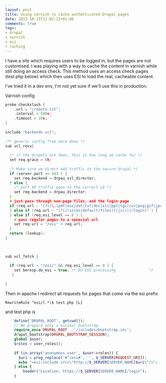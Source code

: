 ```yaml
---
layout: post
title: Using varnish to cache authenticated Drupal pages
date: 2013-10-15T21:02:22+01:00
comments: true
tags:
- drupal
- varnish
- esi
- caching
---
```

I have a site which requires users to be logged in, but the pages are not customised. I was playing with a way to cache the content in varnish while still doing an access check. This method uses an access check pages (test.php below) which then uses ESI to load the real, cacheable content.

I've tried it in a dev env, I'm not yet sure if we'll use this in production.

Varnish config

```C
probe checkslash {
    .url = "/robots.txt";
    .interval = 500s;
    .timeout = 10s;
}    
        
include "backends.vcl";
    
/** generic config from here down */
sub vcl_recv{
   
  /* if the drupals are down, this is how long we cache for */
  set req.grace = 6h;
    
  /* Make sure we direct 443 traffic to the secure drupal */
  if (server.port == 443 ) {
    set req.backend = drpau_ssl_director; 
  } else {
    /* port 80 traffic goes to the correct LB */
    set req.backend = drpau_director;
  }
  # just pass through non-page files, and the login page
  if (req.url ~ "(?i)\.(pdf|asc|dat|txt|doc|xls|ppt|tgz|csv|png|gif|jpeg|jpg|ico|swf|css|js|htc|ejs)(\?.*)?$") {
  } else if (req.url ~ "(?i)(sites/default/files)|(js/)|(/login)" ) { 
  } else if (req.esi_level == 0 ) {
    # pass regular pages to a spoecial url
    set req.url = "/esi" + req.url;
  }
  return (lookup);
}
    
    
    
sub vcl_fetch {
    
  if (req.url ~ "/esi/" && req.esi_level == 0 ) {
    set beresp.do_esi = true; /* Do ESI processing               */ 
   }
      
}

```

Then in apache I redirect all requests for pages that come via the esi prefix 


```ApacheConf
RewriteRule ^esi/(.*)$ test.php [L]
```


and test php is



```PHP
    define('DRUPAL_ROOT', getcwd());
    // We prepare only a minimal bootstrap.
    require_once DRUPAL_ROOT . '/includes/bootstrap.inc';
    drupal_bootstrap(DRUPAL_BOOTSTRAP_SESSION);
    global $user;
    $roles = user_roles();
             
    if (in_array('anonymous user', $user->roles)) {
      $uri = preg_replace('#^/esi#', '', $_SERVER[REQUEST_URI]);
      echo "<esi:include src=\"http://$_SERVER[SERVER_NAME]$uri\"/>";
    } else {
     	header("Location: https://$_SERVER[SERVER_NAME]/login");
    }

```


  
